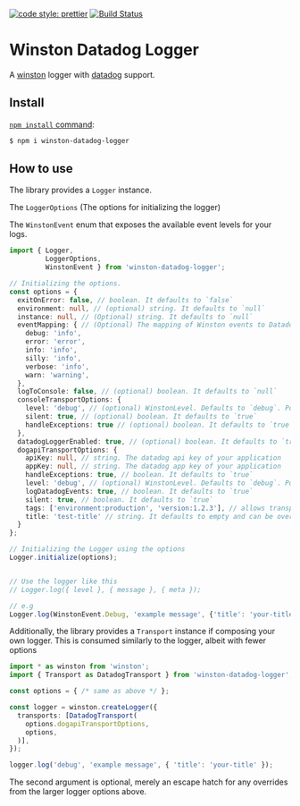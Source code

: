 [![code style: prettier](https://img.shields.io/badge/code_style-prettier-ff69b4.svg?style=flat-square)](https://github.com/prettier/prettier)
[![Build Status](https://travis-ci.com/kioannou/winston-datadog-logger.svg?branch=master)](https://travis-ci.com/kioannou/winston-datadog-logger)

# Winston Datadog Logger

A [winston](https://www.npmjs.com/package/express-winston) logger with [datadog](https://www.datadoghq.com/) support.

## Install
[`npm install` command](https://docs.npmjs.com/getting-started/installing-npm-packages-locally):

```bash
$ npm i winston-datadog-logger
```


## How to use

The library provides a `Logger` instance. 

The `LoggerOptions` (The options for initializing the logger)

The `WinstonEvent` enum that exposes 
the available event levels for your logs.

```typescript
import { Logger, 
         LoggerOptions, 
         WinstonEvent } from 'winston-datadog-logger';

// Initializing the options. 
const options = {
  exitOnError: false, // boolean. It defaults to `false`
  environment: null, // (optional) string. It defaults to `null`
  instance: null, // (Optional) string. It defaults to `null`
  eventMapping: { // (Optional) The mapping of Winston events to Datadog ones. Possible values: `info`, `error`, `warning`, `success`
    debug: 'info',
    error: 'error',
    info: 'info',
    silly: 'info',
    verbose: 'info',
    warn: 'warning',
  },
  logToConsole: false, // (optional) boolean. It defaults to `null`
  consoleTransportOptions: {
    level: 'debug', // (optional) WinstonLevel. Defaults to `debug`. Possible values `error`, `warning`, `info`, `verbose`, `debug`, `silly`
    silent: true, // (optional) boolean. It defaults to `true`
    handleExceptions: true // (optional) boolean. It defaults to `true`
  },
  datadogLoggerEnabled: true, // (optional) boolean. It defaults to `true`
  dogapiTransportOptions: {
    apiKey: null, // string. The datadog api key of your application
    appKey: null, // string. The datadog app key of your application
    handleExceptions: true, // boolean. It defaults to `true`
    level: 'debug', // (optional) WinstonLevel. Defaults to `debug`. Possible values `error`, `warning`, `info`, `verbose`, `debug`, `silly`
    logDatadogEvents: true, // boolean. It defaults to `true`
    silent: true, // boolean. It defaults to `true`
    tags: ['environment:production', 'version:1.2.3'], // allows transport level tagging in datadog
    title: 'test-title' // string. It defaults to empty and can be overridden in the log messages
  }
};

// Initializing the Logger using the options
Logger.initialize(options);


// Use the logger like this
// Logger.log({ level }, { message }, { meta });

// e.g
Logger.log(WinstonEvent.Debug, 'example message', {'title': 'your-title'});
```

Additionally, the library provides a `Transport` instance if composing your own logger.
This is consumed similarly to the logger, albeit with fewer options 

```typescript
import * as winston from 'winston';
import { Transport as DatadogTransport } from 'winston-datadog-logger';

const options = { /* same as above */ };

const logger = winston.createLogger({
  transports: [DatadogTransport(
    options.dogapiTransportOptions,
    options,
  )],
});

logger.log('debug', 'example message', { 'title': 'your-title' });
```

The second argument is optional, merely an escape hatch for any overrides from the larger logger options above.
